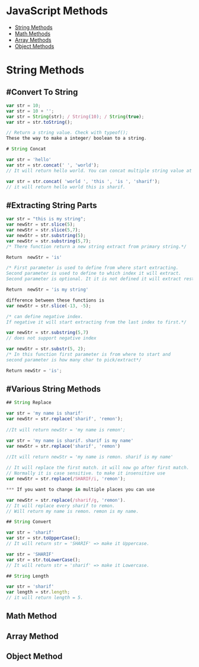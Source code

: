 # JavaScript Methods

* [String Methods](#string-method)
* [Math Methods](#math-method)
* [Array Methods](#array-method)
* [Object Methods](#object-method)






<a name="string-method"></a>

# String Methods

## #Convert To String
```javascript
var str = 10;
var str = 10 + '';
var str = String(str); / String(10); / String(true); 
var str = str.toString();

// Return a string value. Check with typeof();
These the way to make a integer/ boolean to a string.

# String Concat

var str = 'hello'
var str = str.concat(' ', 'world');
// It will return hello world. You can concat multiple string value at a time.

var str = str.concat( 'world ', 'this ', 'is ', 'sharif');
// it will return hello world this is sharif.
```
## #Extracting String Parts

```javascript
var str = "this is my string"; 
var newStr = str.slice(5);
var newStr = str.slice(5,7);
var newStr = str.substring(5);
var newStr = str.substring(5,7);
/* There function return a new string extract from primary string.*/

Return  newStr = 'is'

/* First parameter is used to define from where start extracting.
Second parameter is used to define to which index it will extract.
Second parameter is optional. It it is not defined it will extract rest of the index.*/

Return  newStr = 'is my string'

difference between these functions is 
var newStr = str.slice(-13, -5);

/* can define negative index.
If negative it will start extracting from the last index to first.*/

var newStr = str.substring(5,7) 
// does not support negative index

var newStr = str.substr(5, 2);
/* In this function first parameter is from where to start and 
second parameter is how many char to pick/extract*/

Return newStr = 'is';
```

## #Various String Methods

```javascript
## String Replace

var str = 'my name is sharif'
var newStr = str.replace('sharif', 'remon');
    
//It will return newStr = 'my name is remon';

var str = 'my name is sharif. sharif is my name'
var newStr = str.replace('sharif', 'remon')

//It will return newStr = 'my name is remon. sharif is my name'
    
// It will replace the first match. it will now go after first match.
// Normally it is case sensitive. to make it insensitive use
var newStr = str.replace(/SHARIF/i, 'remon'); 

*** If you want to change in multiple places you can use

var newStr = str.replace(/sharif/g, 'remon').
// It will replace every sharif to remon. 
// Will return my name is remon. remon is my name.

## String Convert

var str = 'sharif'
var str = str.toUpperCase();
// It will return str = 'SHARIF' => make it Uppercase.

var str = 'SHARIF'
var str = str.toLowerCase();
// It will return str = 'sharif' => make it Lowercase.

## String Length

var str = 'sharif'
var length = str.length;
// it will return length = 5.

```

<a name="math-method"></a>
## Math Method

<a name="array-method"></a>
## Array Method

<a name="object-method"></a>
## Object Method



